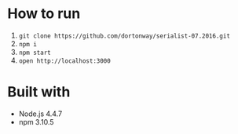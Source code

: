 # How to run

1. `git clone https://github.com/dortonway/serialist-07.2016.git`
2. `npm i`
3. `npm start`
4. `open http://localhost:3000`

# Built with

- Node.js 4.4.7
- npm 3.10.5